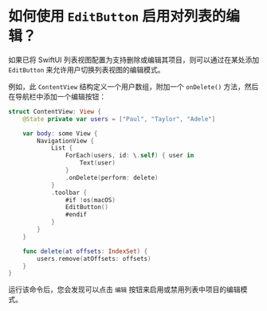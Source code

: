 如何使用 `EditButton` 启用对列表的编辑？
===

如果已将 SwiftUI 列表视图配置为支持删除或编辑其项目，则可以通过在某处添加 `EditButton` 来允许用户切换列表视图的编辑模式。

例如，此 `ContentView` 结构定义一个用户数组，附加一个 `onDelete()` 方法，然后在导航栏中添加一个编辑按钮：


```swift
struct ContentView: View {
    @State private var users = ["Paul", "Taylor", "Adele"]

    var body: some View {
        NavigationView {
            List {
                ForEach(users, id: \.self) { user in
                    Text(user)
                }
                .onDelete(perform: delete)
            }
            .toolbar {
                #if !os(macOS)
                EditButton()
                #endif
            }
        }
    }

    func delete(at offsets: IndexSet) {
        users.remove(atOffsets: offsets)
    }
}
```

运行该命令后，您会发现可以点击 `编辑` 按钮来启用或禁用列表中项目的编辑模式。